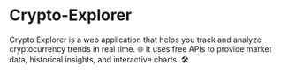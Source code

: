 # Crypto-Explorer
Crypto Explorer is a web application that helps you track and analyze cryptocurrency trends in real time. 🌐 It uses free APIs to provide market data, historical insights, and interactive charts. 🛠️
